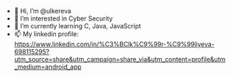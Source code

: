- 👋 Hi, I’m @ulkereva
- 👀 I’m interested in Cyber Security
- 🌱 I’m currently learning C, Java, JavaScript
- 📫 My linkedin profile: https://www.linkedin.com/in/%C3%BClk%C9%99r-%C9%99liyeva-698115295?utm_source=share&utm_campaign=share_via&utm_content=profile&utm_medium=android_app
  

<!---
ulkereva/ulkereva is a ✨ special ✨ repository because its `README.md` (this file) appears on your GitHub profile.
You can click the Preview link to take a look at your changes.
--->
